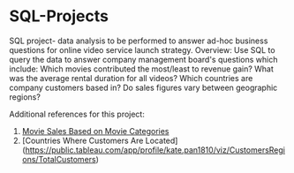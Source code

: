 # SQL-Projects
SQL project- data analysis to be performed to answer ad-hoc business questions for online video service launch strategy. 
Overview:
Use SQL to query the data to answer company management board's questions which include:
Which movies contributed the most/least to revenue gain?
What was the average rental duration for all videos?
Which countries are company customers based in?
Do sales figures vary between geographic regions?

Additional references for this project:
1. [Movie Sales Based on Movie Categories](https://public.tableau.com/app/profile/kate.pan1810/viz/MovieCategorySale/CategorySale)
2. [Countries Where Customers Are Located]
(https://public.tableau.com/app/profile/kate.pan1810/viz/CustomersRegions/TotalCustomers)



